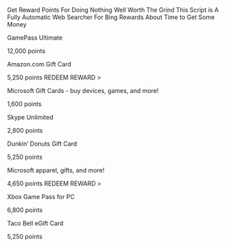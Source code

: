  Get Reward Points For Doing Nothing Well Worth The Grind
 This Script is A Fully Automatic Web Searcher For Bing Rewards About Time to Get Some Money 
 
 GamePass Ultimate

12,000 points




Amazon.com Gift Card

5,250 points
REDEEM REWARD >




Microsoft Gift Cards - buy devices,
games, and more!

1,600 points




Skype Unlimited

2,800 points


 

Dunkin’ Donuts Gift Card

5,250 points

Microsoft apparel, gifts, and more!

4,650 points
REDEEM REWARD >

 

Xbox Game Pass for PC

6,800 points




Taco Bell eGift Card

5,250 points

